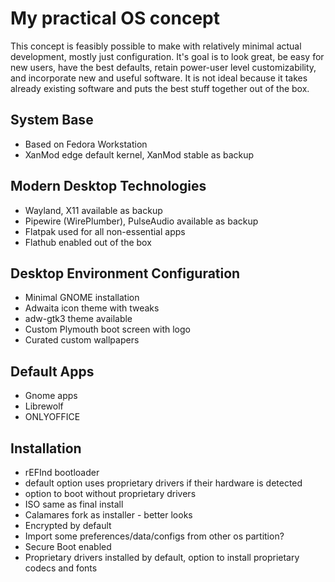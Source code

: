 # My practical OS concept
This concept is feasibly possible to make with relatively minimal actual development, mostly just configuration. It's goal is to look great, be easy for new users, have the best defaults, retain power-user level customizability, and incorporate new and useful software. It is not ideal because it takes already existing software and puts the best stuff together out of the box.
## System Base
* Based on Fedora Workstation
* XanMod edge default kernel, XanMod stable as backup
## Modern Desktop Technologies
* Wayland, X11 available as backup
* Pipewire (WirePlumber), PulseAudio available as backup
* Flatpak used for all non-essential apps
* Flathub enabled out of the box
## Desktop Environment Configuration
* Minimal GNOME installation
* Adwaita icon theme with tweaks
* adw-gtk3 theme available
* Custom Plymouth boot screen with logo
* Curated custom wallpapers
## Default Apps
* Gnome apps
* Librewolf
* ONLYOFFICE
## Installation
* rEFInd bootloader
* default option uses proprietary drivers if their hardware is detected
* option to boot without proprietary drivers
* ISO same as final install
* Calamares fork as installer - better looks
* Encrypted by default
* Import some preferences/data/configs from other os partition?
* Secure Boot enabled
* Proprietary drivers installed by default, option to install proprietary codecs and fonts

